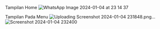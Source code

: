 Tampilan Home
![WhatsApp Image 2024-01-04 at 23 14 37](https://github.com/FikkoMuharavid/MIT/assets/114418487/bfdec033-0f1e-4fd8-a481-09772421c1fd)


Tampilan Pada Menu
![Uploading Screenshot 2024-01-04 231848.png…]()
![Screenshot 2024-01-04 232400](https://github.com/FikkoMuharavid/MIT/assets/114418487/5a8773a7-272e-4ce1-abd6-eef3bb7cb935)
